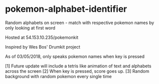 # pokemon-alphabet-identifier
Random alphabets on screen - match with respective pokemon names by only looking at first word

Hosted at 54.153.10.235/pokemonkit

Inspired by Wes Bos' Drumkit project

As of 03/05/2018, only speaks pokemon names when key is pressed

[1] Future update will include a tetris like animation of text and alphabets across the screen
[2] When key is pressed, score goes up.
[3] Random background with random pokemon every single time

